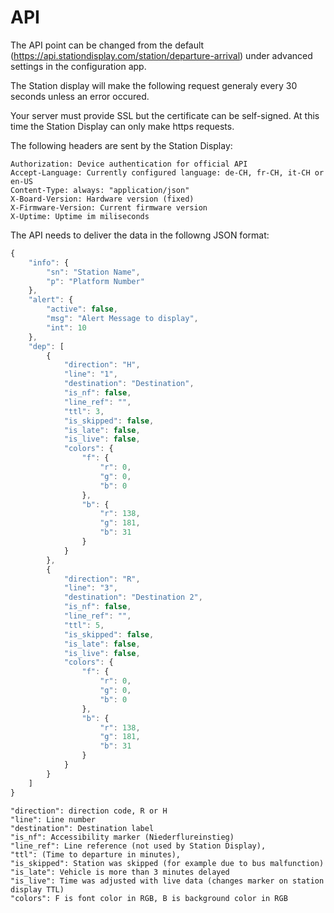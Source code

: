 # API

The API point can be changed from the default (https://api.stationdisplay.com/station/departure-arrival) under advanced settings in the configuration app. 

The Station display will make the following request generaly every 30 seconds unless an error occured.

Your server must provide SSL but the certificate can be self-signed. At this time the Station Display can only make https requests.

The following headers are sent by the Station Display:
```
Authorization: Device authentication for official API
Accept-Language: Currently configured language: de-CH, fr-CH, it-CH or en-US
Content-Type: always: "application/json"
X-Board-Version: Hardware version (fixed)
X-Firmware-Version: Current firmware version
X-Uptime: Uptime im miliseconds
```

The API needs to deliver the data in the followng JSON format:
```javascript
{
    "info": {
        "sn": "Station Name",
        "p": "Platform Number"
    },
    "alert": {
        "active": false,
        "msg": "Alert Message to display",
        "int": 10
    },
    "dep": [
        {
            "direction": "H",
            "line": "1",
            "destination": "Destination",
            "is_nf": false,
            "line_ref": "",
            "ttl": 3,
            "is_skipped": false,
            "is_late": false,
            "is_live": false,
            "colors": {
                "f": {
                    "r": 0,
                    "g": 0,
                    "b": 0
                },
                "b": {
                    "r": 138,
                    "g": 181,
                    "b": 31
                }
            }
        },
        {
            "direction": "R",
            "line": "3",
            "destination": "Destination 2",
            "is_nf": false,
            "line_ref": "",
            "ttl": 5,
            "is_skipped": false,
            "is_late": false,
            "is_live": false,
            "colors": {
                "f": {
                    "r": 0,
                    "g": 0,
                    "b": 0
                },
                "b": {
                    "r": 138,
                    "g": 181,
                    "b": 31
                }
            }
        }
    ]
}
```

```
"direction": direction code, R or H
"line": Line number
"destination": Destination label
"is_nf": Accessibility marker (Niederflureinstieg)
"line_ref": Line reference (not used by Station Display),
"ttl": (Time to departure in minutes),
"is_skipped": Station was skipped (for example due to bus malfunction)
"is_late": Vehicle is more than 3 minutes delayed
"is_live": Time was adjusted with live data (changes marker on station display TTL)
"colors": F is font color in RGB, B is background color in RGB
```
